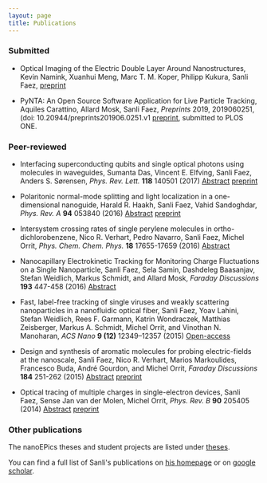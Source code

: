 ```yaml
---
layout: page
title: Publications
---
```


### Submitted

* Optical Imaging of the Electric Double Layer Around Nanostructures,
Kevin Namink, Xuanhui Meng, Marc T. M. Koper, Philipp Kukura, Sanli Faez, [preprint](https://arxiv.org/abs/1909.12801)

* PyNTA: An Open Source Software Application for Live Particle Tracking,
Aquiles Carattino, Allard Mosk, Sanli Faez, _Preprints_ 2019, 2019060251, (doi: 10.20944/preprints201906.0251.v1 [preprint](https://www.preprints.org/manuscript/201906.0251/v1), submitted to PLOS ONE.

### Peer-reviewed

* Interfacing superconducting qubits and single optical photons using molecules in waveguides,
Sumanta Das, Vincent E. Elfving, Sanli Faez, Anders S. Sørensen, _Phys. Rev. Lett._ __118__ 140501 \(2017\) [Abstract](https://journals.aps.org/prl/abstract/10.1103/PhysRevLett.118.140501) [preprint](https://arxiv.org/abs/1607.06271)

* Polaritonic normal-mode splitting and light localization in a one-dimensional nanoguide,
Harald R. Haakh, Sanli Faez, Vahid Sandoghdar,  _Phys. Rev. A_ __94__ 053840 \(2016\) [Abstract](http://journals.aps.org/pra/abstract/10.1103/PhysRevA.94.053840) [preprint](http://arxiv.org/abs/1510.07979)

* Intersystem crossing rates of single perylene molecules in ortho-dichlorobenzene,
Nico R. Verhart,  Pedro Navarro,  Sanli Faez,  Michel Orrit, _Phys. Chem. Chem. Phys._ __18__ 17655-17659 \(2016\) [Abstract](http://pubs.rsc.org/en/content/articlelanding/2016/cp/c6cp02678h#!divAbstract)

* Nanocapillary Electrokinetic Tracking for Monitoring Charge Fluctuations on a Single Nanoparticle,
Sanli Faez, Sela Samin, Dashdeleg Baasanjav, Stefan Weidlich, Markus Schmidt, and Allard Mosk, _Faraday Discussions_ __193__ 447-458 \(2016\) [Abstract](http://pubs.rsc.org/en/Content/ArticleLanding/2016/FD/C6FD00097E#!divAbstract)

* Fast, label-free tracking of single viruses and weakly scattering nanoparticles in a nanofluidic optical fiber, 
Sanli Faez, Yoav Lahini, Stefan Weidlich, Rees F. Garmann, Katrin Wondraczek, Matthias Zeisberger, Markus A. Schmidt, Michel Orrit, and Vinothan N. Manoharan, _ACS Nano_ __9 (12)__ 12349–12357 \(2015\) [Open-access](http://pubs.acs.org/doi/abs/10.1021/acsnano.5b05646)

* Design and synthesis of aromatic molecules for probing electric-fields at the nanoscale,
Sanli Faez, Nico R. Verhart, Marios Markoulides, Francesco Buda, André Gourdon, and Michel Orrit, _Faraday Discussions_ __184__ 251-262 \(2015\) [Abstract](http://pubs.rsc.org/en/content/articlelanding/2015/fd/c5fd00065c#!divAbstract) [preprint](http://arxiv.org/abs/1511.08597)

* Optical tracing of multiple charges in single-electron devices,
Sanli Faez, Sense Jan van der Molen, Michel Orrit, _Phys. Rev. B_ __90__ 205405 \(2014\) [Abstract](http://journals.aps.org/prb/abstract/10.1103/PhysRevB.90.205405) [preprint](http://arxiv.org/abs/1408.6977)

### Other publications
The nanoEPics theses and student projects are listed under [theses](./theses.md).

You can find a full list of Sanli's publications on [his homepage](http://sanlifaez.github.io/) or on [google scholar](https://scholar.google.com/citations?user=X0lp5rQAAAAJ&hl=en).